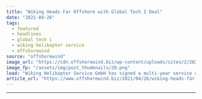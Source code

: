 ```yaml
---
title: "Wiking Heads Far Offshore with Global Tech I Deal"
date: "2021-04-26"
tags: 
  - featured
  - headlines
  - global tech i
  - wiking helikopter service
  - offshorewind
source: "offshorewind"
image_url: "https://cdn.offshorewind.biz/wp-content/uploads/sites/2/2021/04/26090006/Wiking.png"
image_fp: "/assets/img/post_thumbnails/20.png"
lead: "Wiking Helikopter Service GmbH has signed a multi-year service contract with Global Tech I"
article_url: "https://www.offshorewind.biz/2021/04/26/wiking-heads-far-offshore-with-global-tech-i-deal/"
---
```


---
